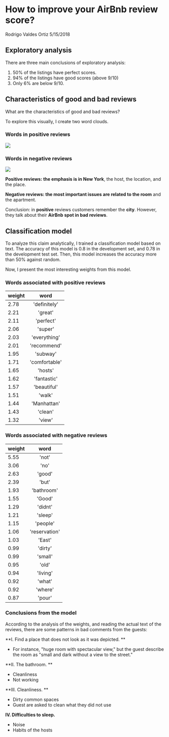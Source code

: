 How to improve your AirBnb review score?
================
Rodrigo Valdes Ortiz
5/15/2018

Exploratory analysis
--------------------

There are three main conclusions of exploratory analysis:

1.  50% of the listings have perfect scores.
2.  94% of the listings have good scores (above 9/10)
3.  Only 6% are below 9/10.

Characteristics of good and bad reviews
---------------------------------------

What are the characteristics of good and bad reviews?

To explore this visually, I create two word clouds.

### Words in positive reviews

![](../images/positive_words.png)

### Words in negative reviews

![](../images/negative_words.png)

**Positive reviews: the emphasis is in New York**, the host, the location, and the place.

**Negative reviews: the most important issues are related to the room** and the apartment.

Conclusion: in **positive** reviews customers remember the **city**. However, they talk about their **AirBnb spot in bad reviews**.

Classification model
--------------------

To analyze this claim analytically, I trained a classification model based on text. The accuracy of this model is 0.8 in the development set, and 0.78 in the development test set. Then, this model increases the accuracy more than 50% against random.

Now, I present the most interesting weights from this model.

### Words associated with positive reviews

| weight |      word     |
|--------|:-------------:|
| 2.78   |  'definitely' |
| 2.21   |    'great'    |
| 2.11   |   'perfect'   |
| 2.06   |    'super'    |
| 2.03   |  'everything' |
| 2.01   |  'recommend'  |
| 1.95   |    'subway'   |
| 1.71   | 'comfortable' |
| 1.65   |    'hosts'    |
| 1.62   |  'fantastic'  |
| 1.57   |  'beautiful'  |
| 1.51   |     'walk'    |
| 1.44   |  'Manhattan'  |
| 1.43   |    'clean'    |
| 1.32   |     'view'    |

### Words associated with negative reviews

| weight |      word     |
|--------|:-------------:|
| 5.55   |     'not'     |
| 3.06   |      'no'     |
| 2.63   |     'good'    |
| 2.39   |     'but'     |
| 1.93   |   'bathroom'  |
| 1.55   |     'Good'    |
| 1.29   |    'didnt'    |
| 1.21   |    'sleep'    |
| 1.15   |    'people'   |
| 1.06   | 'reservation' |
| 1.03   |     'East'    |
| 0.99   |    'dirty'    |
| 0.99   |    'small'    |
| 0.95   |     'old'     |
| 0.94   |    'living'   |
| 0.92   |     'what'    |
| 0.92   |    'where'    |
| 0.87   |     'pour'    |

### Conclusions from the model

According to the analysis of the weights, and reading the actual text of the reviews, there are some patterns in bad comments from the guests:

**I. Find a place that does not look as it was depicted. **

-   For instance, "huge room with spectacular view," but the guest describe the room as "small and dark without a view to the street."

**II. The bathroom. **

-   Cleanliness
-   Not working

**III. Cleanliness. **

-   Dirty common spaces
-   Guest are asked to clean what they did not use

**IV. Difficulties to sleep.**

-   Noise
-   Habits of the hosts
